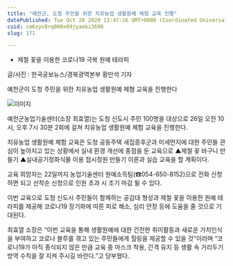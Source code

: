 ```yaml
---
title: "예천군, 도청 주민을 위한 치유농업 생활원예 체험 교육 진행"
datePublished: Tue Oct 20 2020 13:47:16 GMT+0000 (Coordinated Universal Time)
cuid: cm6zyv8rq000x09jyaebi3690
slug: 171

---
```



- 제철 꽃을 이용한 코로나19 극복 원예 테라피

글/사진 : 한국공보뉴스/경북광역본부 황만석 기자

예천군이 도청 주민을 위한 치유농업 생활원예 체혐 교육을 진행한다

![이미지](https://cdn.hashnode.com/res/hashnode/image/upload/v1739247183239/4e456935-a12d-4f69-a25c-bb0eaa79c7de.jpeg)

예천군농업기술센터(소장 최효열)는 도청 신도시 주민 100명을 대상으로 26일 오전 10시, 오후 7시 30분 2회에 걸쳐 치유농업 생활원예 체험 교육을 진행한다.

치유농업 생활원예 체험 교육은 도청 공동주택 새집증후군과 미세먼지에 대한 주민들 관심이 높아지고 있는 상황에서 실내 환경 개선에 중점을 둔 교육으로 ▲제철 꽃 바구니 만들기 ▲실내공기정화식물 이용 접시정원 만들기 이론과 실습 교육을 할 계획이다.

교육 희망자는 22일까지 농업기술센터 원예소득팀(☎054-650-8152)으로 전화 신청하면 되고 선착순 신청으로 인원 초과 시 조기 마감 될 수 있다.

이번 교육으로 도청 신도시 주민들이 함께하는 공감대 형성과 제철 꽃을 이용한 원예 테라피를 제공해 코로나19 장기화에 따른 피로 해소, 심리 안정 등에 도움을 줄 것으로 기대된다.

최효열 소장은 “이번 교육을 통해 생활원예에 대한 건전한 취미활동과 새로운 가치인식을 부여하고 코로나 블루를 겪고 있는 주민들에게 힐링을 제공할 수 있을 것”이라며 “코로나19가 아직 종식되지 않은 만큼 교육 중 마스크 착용, 간격 유지 등 생활 속 거리두기 방역 수칙을 잘 지켜 주시길 바란다.”고 당부했다.